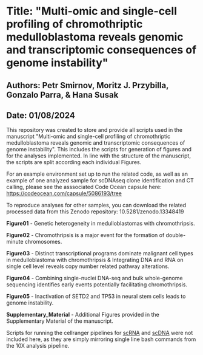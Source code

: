 # Title: "Multi-omic and single-cell profiling of chromothriptic medulloblastoma reveals genomic and transcriptomic consequences of genome instability"

## Authors: Petr Smirnov, Moritz J. Przybilla, Gonzalo Parra, & Hana Susak

## Date: 01/08/2024

This repository was created to store and provide all scripts used in the manuscript "Multi-omic and single-cell profiling of chromothriptic medulloblastoma reveals genomic and transcriptomic consequences of genome instability". This includes the scripts for generation of figures and for the analyses implemented. In line with the structure of the manuscript, the scripts are split according each individual Figures. 

For an example environment set up to run the related code, as well as an example of one analyzed sample for scDNAseq clone identification and CT calling, please see the asssociated Code Ocean capsule here: https://codeocean.com/capsule/5086193/tree 

To reproduce analyses for other samples, you can download the related processed data from this Zenodo repository: 10.5281/zenodo.13348419 

**Figure01** - Genetic heterogeneity in medulloblastomas with chromothripsis. 

**Figure02** - Chromothripsis is a major event for the formation of double-minute chromosomes.

**Figure03** - Distinct transcriptional programs dominate malignant cell types in medulloblastoma with chromothripsis & Integrating DNA and RNA on single cell level reveals copy number related pathway alterations.

**Figure04** - Combining single-nuclei DNA-seq and bulk whole-genome sequencing identifies early events potentially facilitating chromothripsis.

**Figure05** - Inactivation of SETD2 and TP53 in neural stem cells leads to genome instability.

**Supplementary_Material** - Additional Figures provided in the Supplementary Material of the manuscript.

Scripts for running the cellranger pipelines for [scRNA](https://support.10xgenomics.com/single-cell-gene-expression) and [scDNA](https://support.10xgenomics.com/single-cell-dna) were not included here, as they are simply mirroring single line bash commands from the 10X analysis pipeline.

